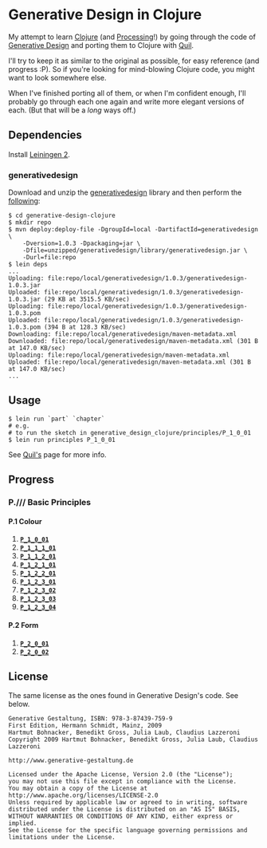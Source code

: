 # Generative Design in Clojure

My attempt to learn [Clojure][] (and [Processing][]!) by going through
the code of [Generative Design][gd] and porting them to Clojure with
[Quil][quil].

I'll try to keep it as similar to the original as possible, for easy
reference (and progress :P). So if you're looking for mind-blowing
Clojure code, you might want to look somewhere else. 

When I've finished porting all of them, or when I'm confident enough,
I'll probably go through each one again and write more elegant versions
of each. (But that will be a *long* ways off.)

## Dependencies

Install [Leiningen 2][lein].

### generativedesign

Download and unzip the [generativedesign][gdlib] library and then 
perform the [following](https://gist.github.com/3062743#gistcomment-366326):

	$ cd generative-design-clojure
    $ mkdir repo
	$ mvn deploy:deploy-file -DgroupId=local -DartifactId=generativedesign \
  	    -Dversion=1.0.3 -Dpackaging=jar \
		-Dfile=unzipped/generativedesign/library/generativedesign.jar \
        -Durl=file:repo
	$ lein deps
    ...
    Uploading: file:repo/local/generativedesign/1.0.3/generativedesign-1.0.3.jar
	Uploaded: file:repo/local/generativedesign/1.0.3/generativedesign-1.0.3.jar (29 KB at 3515.5 KB/sec)
	Uploading: file:repo/local/generativedesign/1.0.3/generativedesign-1.0.3.pom
	Uploaded: file:repo/local/generativedesign/1.0.3/generativedesign-1.0.3.pom (394 B at 128.3 KB/sec)
	Downloading: file:repo/local/generativedesign/maven-metadata.xml
	Downloaded: file:repo/local/generativedesign/maven-metadata.xml (301 B at 147.0 KB/sec)
	Uploading: file:repo/local/generativedesign/maven-metadata.xml
	Uploaded: file:repo/local/generativedesign/maven-metadata.xml (301 B at 147.0 KB/sec)
	...

## Usage

    $ lein run `part` `chapter`
	# e.g.
	# to run the sketch in generative_design_clojure/principles/P_1_0_01
	$ lein run principles P_1_0_01

See [Quil's][quil] page for more info.

[quil]: https://github.com/quil/quil
[gd]: http://www.generative-gestaltung.de/code
[Processing]: http://processing.org
[Clojure]: http://clojure.org
[lein]: https://github.com/technomancy/leiningen
[gdlib]: http://www.generative-gestaltung.de/codes/generativedesign/index.html#download

## Progress

### P./// Basic Principles
#### P.1 Colour
1. [**`P_1_0_01`**](https://github.com/john2x/generative-design-clojure/blob/master/src/generative_design_clojure/principles/P_1_0_01/P_1_0_01.clj)
2. [**`P_1_1_1_01`**](https://github.com/john2x/generative-design-clojure/blob/master/src/generative_design_clojure/principles/P_1_1_1_01/P_1_1_1_01.clj)
3. [**`P_1_1_2_01`**](https://github.com/john2x/generative-design-clojure/blob/master/src/generative_design_clojure/principles/P_1_1_2_01/P_1_1_2_01.clj)
4. [**`P_1_2_1_01`**](https://github.com/john2x/generative-design-clojure/blob/master/src/generative_design_clojure/principles/P_1_2_1_01/P_1_2_1_01.clj)
5. [**`P_1_2_2_01`**](https://github.com/john2x/generative-design-clojure/blob/master/src/generative_design_clojure/principles/P_1_2_2_01/P_1_2_2_01.clj)
6. [**`P_1_2_3_01`**](https://github.com/john2x/generative-design-clojure/blob/master/src/generative_design_clojure/principles/P_1_2_3_01/P_1_2_3_01.clj)
7. [**`P_1_2_3_02`**](https://github.com/john2x/generative-design-clojure/blob/master/src/generative_design_clojure/principles/P_1_2_3_02/P_1_2_3_02.clj)
8. [**`P_1_2_3_03`**](https://github.com/john2x/generative-design-clojure/blob/master/src/generative_design_clojure/principles/P_1_2_3_03/P_1_2_3_03.clj)
9. [**`P_1_2_3_04`**](https://github.com/john2x/generative-design-clojure/blob/master/src/generative_design_clojure/principles/P_1_2_3_04/P_1_2_3_04.clj)

#### P.2 Form
1. [**`P_2_0_01`**](https://github.com/john2x/generative-design-clojure/blob/master/src/generative_design_clojure/principles/P_2_0_01/P_2_0_01.clj)
2. [**`P_2_0_02`**](https://github.com/john2x/generative-design-clojure/blob/master/src/generative_design_clojure/principles/P_2_0_02/P_2_0_02.clj)

## License

The same license as the ones found in Generative Design's code. See below.

    Generative Gestaltung, ISBN: 978-3-87439-759-9
    First Edition, Hermann Schmidt, Mainz, 2009
    Hartmut Bohnacker, Benedikt Gross, Julia Laub, Claudius Lazzeroni
    Copyright 2009 Hartmut Bohnacker, Benedikt Gross, Julia Laub, Claudius Lazzeroni
    
    http://www.generative-gestaltung.de
    
    Licensed under the Apache License, Version 2.0 (the "License");
    you may not use this file except in compliance with the License.
    You may obtain a copy of the License at http://www.apache.org/licenses/LICENSE-2.0
    Unless required by applicable law or agreed to in writing, software
    distributed under the License is distributed on an "AS IS" BASIS,
    WITHOUT WARRANTIES OR CONDITIONS OF ANY KIND, either express or implied.
    See the License for the specific language governing permissions and
    limitations under the License.


